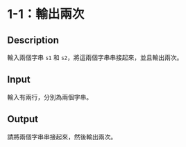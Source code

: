 # 1-1：輸出兩次

## Description

輸入兩個字串 `s1` 和 `s2`，將這兩個字串串接起來，並且輸出兩次。

## Input

輸入有兩行，分別為兩個字串。

## Output

請將兩個字串串接起來，然後輸出兩次。